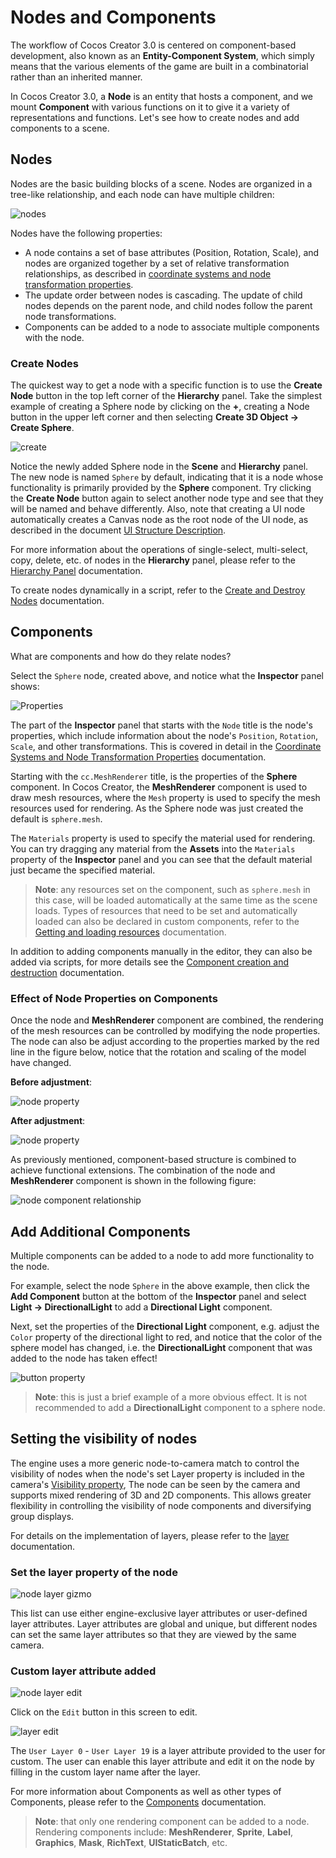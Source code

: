 # Nodes and Components

The workflow of Cocos Creator 3.0 is centered on component-based development, also known as an **Entity-Component System**, which simply means that the various elements of the game are built in a combinatorial rather than an inherited manner.

In Cocos Creator 3.0, a **Node** is an entity that hosts a component, and we mount **Component** with various functions on it to give it a variety of representations and functions. Let's see how to create nodes and add components to a scene.

## Nodes

Nodes are the basic building blocks of a scene. Nodes are organized in a tree-like relationship, and each node can have multiple children:

![nodes](scene/nodes.jpg)

Nodes have the following properties:

- A node contains a set of base attributes (Position, Rotation, Scale), and nodes are organized together by a set of relative transformation relationships, as described in [coordinate systems and node transformation properties](./coord.md).
- The update order between nodes is cascading. The update of child nodes depends on the parent node, and child nodes follow the parent node transformations.
- Components can be added to a node to associate multiple components with the node.

### Create Nodes

The quickest way to get a node with a specific function is to use the **Create Node** button in the top left corner of the **Hierarchy** panel. Take the simplest example of creating a Sphere node by clicking on the **+**, creating a Node button in the upper left corner and then selecting **Create 3D Object -> Create Sphere**.

![create](scene/create.png)

Notice the newly added Sphere node in the **Scene** and **Hierarchy** panel. The new node is named `Sphere` by default, indicating that it is a node whose functionality is primarily provided by the **Sphere** component. Try clicking the **Create Node** button again to select another node type and see that they will be named and behave differently. Also, note that creating a UI node automatically creates a Canvas node as the root node of the UI node, as described in the document [UI Structure Description](../../ui-system/components/engine/index.md).

For more information about the operations of single-select, multi-select, copy, delete, etc. of nodes in the **Hierarchy** panel, please refer to the [Hierarchy Panel](../../editor/hierarchy/index.md) documentation.

To create nodes dynamically in a script, refer to the [Create and Destroy Nodes](../../scripting/create-destroy.md) documentation.

## Components

What are components and how do they relate nodes?

Select the `Sphere` node, created above, and notice what the **Inspector** panel shows:

![Properties](scene/inspector.png)

The part of the **Inspector** panel that starts with the `Node` title is the node's properties, which include information about the node's `Position`, `Rotation`, `Scale`, and other transformations. This is covered in detail in the [Coordinate Systems and Node Transformation Properties](coord.md) documentation.

Starting with the `cc.MeshRenderer` title, is the properties of the **Sphere** component. In Cocos Creator, the **MeshRenderer** component is used to draw mesh resources, where the `Mesh` property is used to specify the mesh resources used for rendering. As the Sphere node was just created the default is `sphere.mesh`.

The `Materials` property is used to specify the material used for rendering. You can try dragging any material from the **Assets** into the `Materials` property of the **Inspector** panel and you can see that the default material just became the specified material.

> **Note**: any resources set on the component, such as `sphere.mesh` in this case, will be loaded automatically at the same time as the scene loads. Types of resources that need to be set and automatically loaded can also be declared in custom components, refer to the [Getting and loading resources](../../scripting/load-assets.md) documentation.

In addition to adding components manually in the editor, they can also be added via scripts, for more details see the [Component creation and destruction](../../scripting/component.md) documentation.

### Effect of Node Properties on Components

Once the node and **MeshRenderer** component are combined, the rendering of the mesh resources can be controlled by modifying the node properties. The node can also be adjust according to the properties marked by the red line in the figure below, notice that the rotation and scaling of the model have changed.

**Before adjustment**:

![node property](scene/node-before.png)

**After adjustment**:

![node property](scene/node-after.png)

As previously mentioned, component-based structure is combined to achieve functional extensions. The combination of the node and **MeshRenderer** component is shown in the following figure:

![node component relationship](scene/node-chart.png)

## Add Additional Components

Multiple components can be added to a node to add more functionality to the node.

For example, select the node `Sphere` in the above example, then click the **Add Component** button at the bottom of the **Inspector** panel and select **Light -> DirectionalLight** to add a **Directional Light** component.

Next, set the properties of the **Directional Light** component, e.g. adjust the `Color` property of the directional light to red, and notice that the color of the sphere model has changed, i.e. the **DirectionalLight** component that was added to the node has taken effect!

![button property](scene/directional-light.png)

> **Note**: this is just a brief example of a more obvious effect. It is not recommended to add a **DirectionalLight** component to a sphere node.

## Setting the visibility of nodes

The engine uses a more generic node-to-camera match to control the visibility of nodes when the node's set Layer property is included in the camera's [Visibility property](../../editor/components/camera-component.md), The node can be seen by the camera and supports mixed rendering of 3D and 2D components. This allows greater flexibility in controlling the visibility of node components and diversifying group displays.

For details on the implementation of layers, please refer to the [layer](layer.md) documentation.

### Set the layer property of the node

![node layer gizmo](scene/node-layer-gizmo.png)

This list can use either engine-exclusive layer attributes or user-defined layer attributes. Layer attributes are global and unique, but different nodes can set the same layer attributes so that they are viewed by the same camera.

### Custom layer attribute added

![node layer edit](scene/node-layer-edit.png)

Click on the `Edit` button in this screen to edit.

![layer edit](scene/layer-edit.png)

The `User Layer 0` - `User Layer 19` is a layer attribute provided to the user for custom. The user can enable this layer attribute and edit it on the node by filling in the custom layer name after the layer.

For more information about Components as well as other types of Components, please refer to the [Components](../../editor/components/index.md) documentation.

> **Note**: that only one rendering component can be added to a node. Rendering components include: **MeshRenderer**, **Sprite**, **Label**, **Graphics**, **Mask**, **RichText**, **UIStaticBatch**, etc.
